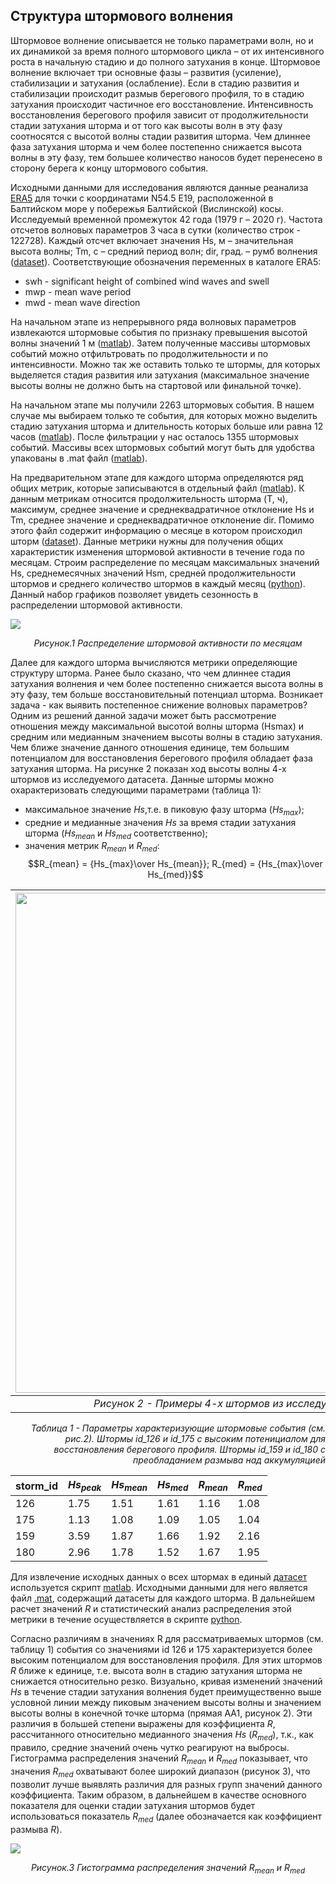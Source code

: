 ## Структура штормового волнения

Штормовое волнение описывается не только параметрами волн, но и их динамикой за время полного штормового цикла – от их интенсивного роста в начальную стадию и до полного затухания в конце. Штормовое волнение включает три основные фазы – развития (усиление), стабилизации и затухания (ослабление). Если в стадию развития и стабилизации происходит размыв берегового профиля, то в стадию затухания происходит частичное его восстановление. Интенсивность восстановления берегового профиля зависит от продолжительности стадии затухания шторма и от того как высоты волн в эту фазу соотносятся с высотой волны стадии развития шторма. Чем длиннее фаза затухания шторма и чем более постепенно снижается высота волны в эту фазу, тем большее количество наносов будет перенесено в сторону берега к концу штормового события.

Исходными данными для исследования являются данные реанализа [ERA5](https://cds.climate.copernicus.eu/cdsapp#!/dataset/reanalysis-era5-single-levels?tab=form) для точки с координатами N54.5 E19, расположенной в Балтийском море у побережья Балтийской (Вислинской) косы. Исследуемый временной промежуток 42 года (1979 г – 2020 г). Частота отсчетов волновых параметров 3 часа в сутки (количество строк -  122728). Каждый отсчет включает значения Hs, м – значительная высота волны; Tm, с – средний период волн; dir, град. – румб волнения ([dataset](1979_2020.dat)). Соответствующие обозначения переменных в каталоге ERA5:

- swh - significant height of combined wind waves and swell
- mwp - mean wave period
- mwd - mean wave direction

На начальном этапе из непрерывного ряда волновых параметров извлекаются штормовые события по признаку превышения высотой волны значений 1 м ([matlab](/matlab_scripts/index_get_storm.m)). Затем полученные массивы штормовых событий можно отфильтровать по продолжительности и по интенсивности. Можно так же оставить только те штормы, для которых выделяется стадия развития или затухания (максимальное значение высоты волны не должно быть на стартовой или финальной точке). 

На начальном этапе мы получили 2263 штормовых события. В нашем случае мы выбираем только те события, для которых можно выделить стадию затухания шторма и длительность которых больше или равна 12 часов ([matlab](/matlab_scripts/choose_storm.m)). После фильтрации у нас осталось 1355 штормовых событий. Массивы всех штормовых событий могут быть для удобства упакованы в .mat файл ([matlab](/matlab_scripts/collect_month_storms.m)).

На предварительном этапе для каждого шторма определяются ряд общих метрик, которые записываются в отдельный файл ([matlab](/matlab_scripts/charact_storm_general.m)). К данным метрикам относится продолжительность шторма (T, ч), максимум, среднее значение и среднеквадратичное отклонение Hs и Tm, среднее значение и среднеквадратичное отклонение dir. Помимо этого файл содержит информацию о месяце в котором происходил шторм ([dataset](storm_char_choose_1355.txt)). Данные метрики нужны для получения общих характеристик изменения штормовой активности в течение года по месяцам. Строим распределение по месяцам максимальных значений Hs,  среднемесячных значений Hsm, средней продолжительности штормов и среднего количество штормов в каждый месяц ([python](/python_scripts/season_storm_action_analysis.ipynb)). Данный набор графиков позволяет увидеть сезонность в распределении штормовой активности.

<image
  src="/images/storm_charact_general.jpg">
*<div align="center">  Рисунок.1 Распределение штормовой активности по месяцам</div>*

  Далее для каждого шторма вычисляются метрики определяющие структуру шторма. Ранее было сказано, что чем длиннее стадия затухания волнения и чем более постепенно снижается высота волны в эту фазу, тем больше восстановительный потенциал шторма. Возникает задача - как выявить постепенное снижение волновых параметров? Одним из решений данной задачи может быть рассмотрение отношения между максимальной высотой волны шторма (Нsmax) и средним или медианным значением высоты волны в стадию затухания. Чем ближе значение данного отношения единице, тем большим потенциалом для восстановления берегового профиля обладает фаза затухания шторма. На рисунке 2 показан ход высоты волны 4-х штормов из исследуемого датасета. Данные штормы можно охарактеризовать следующими параметрами (таблица 1):
  - максимальное значение $Hs$,т.е. в пиковую фазу шторма ($Нs_{max}$);
  - средние и медианные значения $Hs$ за время стадии затухания шторма ($Hs_{mean}$ и $Hs_{med}$ соответственно);
  - значения метрик $R_{mean}$ и $R_{med}$:
 $$R_{mean} = {Нs_{max}\over Нs_{mean}};   R_{med} = {Нs_{max}\over Нs_{med}}$$
 
<div align="center">
  
| <image src = "/images/4_storms_min_2.jpg" width = "800"> | 
|:--:| 
| *Рисунок 2 -  Примеры 4-х штормов из исследуемого набора данных.* |
  
</div>
  
<div align="right">
  
 *Таблица 1 - Параметры характеризующие штормовые события (см. рис.2). Штормы id_126 и id_175 с высоким потенициалом для восстановления берегового профиля. Штормы id_159 и id_180 c преобладанием размыва над аккумуляцией*
  
</div>
  
  <div align="center">
  
  | storm_id | $Hs_{peak}$ | $Hs_{mean}$ | $Hs_{med}$ | $R_{mean}$ | $R_{med}$ |
  | -------- | ---- | ---- | ---- | ---- | ---- |
  | 126 | 1.75 | 1.51 | 1.61 | 1.16 | 1.08 |
  | 175 | 1.13 | 1.08 | 1.09 | 1.05 | 1.04 |
  | 159 | 3.59 | 1.87 | 1.66 | 1.92 | 2.16 |
  | 180 | 2.96 | 1.78 | 1.52 | 1.67 | 1.95 |

 </div>
  
  Для извлечение исходных данных о всех штормах в единый [датасет](matrix.txt) используется скрипт [matlab](/matlab_scripts/charact_storm.m). Исходными данными для него является файл [.mat](all_storms.mat), содержащий датасеты для каждого шторма. В дальнейшем расчет значений $R$ и статистический анализ распределения этой метрики в течение осуществляется в скрипте [python](/python_scripts/index_storm.ipynb).
  
  Согласно различиям в значениях R для рассматриваемых штормов (см. таблицу 1) события со значениями id 126 и 175 характеризуется более высоким потенциалом для восстановления профиля. Для этих штормов $R$ ближе к единице, т.е. высота волн в стадию затухания шторма не снижается относительно резко. Визуально, кривая изменений значений $Hs$ в течение стадии затухания волнения будет преимущественно выше условной линии между пиковым значением высоты волны и значением высоты волны в конечной точке шторма (прямая АА1, рисунок 2). Эти различия в большей степени выражены для коэффициента $R$, рассчитанного относительно медианного значения $Hs$ ($R_{med}$), т.к., как правило, средние значений очень чутко реагируют на выбросы. Гистограмма распределения значений $R_{mean}$ и $R_{med}$ показывает, что значения $R_{med}$ охватывают более широкий диапазон (рисунок 3), что позволит лучше выявлять различия для разных групп значений данного коэффициента. Таким образом, в дальнейшем в качестве основного показателя для оценки стадии затухания штормов будет использоваться показатель $R_{med}$ (далее обозначается как коэффициент размыва $R$). 
  
  <image
  src="/images/R_diff.jpg">
*<div align="center">  Рисунок.3 Гистограмма распределения значений $R_{mean}$ и $R_{med}$ </div>*
